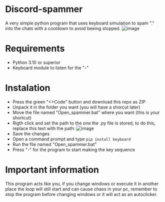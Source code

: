 # Discord-spammer
A very simple python program that uses keyboard simulation to spam "." into the chats with a cooldown to avoid beeing stopped.
![image](https://github.com/LytexWZ/Discord-spammer/assets/72569213/cd71c847-5e35-4cb9-b167-5dd1d5d6dfcd)


# Requirements 
- Python 3.10 or superior
- Keyboard module to listen for the "-"

# Instalation
- Press the green "<>Code" button and download this repo as ZIP
- Unpack it in the folder you want (you will have a shorcut later)
- Move the file named "Open_spammer.bat" where you want (this is your shortcut)
- Rigth click and set the path to the one the .py file is stored, to do this, replace this text with the path:
  ![image](https://github.com/LytexWZ/Discord-spammer/assets/72569213/c50427a7-4f4c-4519-9d4e-488f1ee4d6ca)
- Save the changes
- Open a command prompt and type ```pip install keyboard```
- Run the file named "Open_spammer.bat"
- Press "-" for the program to start making the key sequence

# Important information
This program acts like you, if you change windows or execute it in another place the loop will still start and can cause chaos in your pc,
remember to stop the program before changing windows or it will act as an autoclicker.

